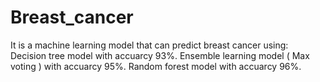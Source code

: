 # Breast_cancer
It is a machine learning model that can predict breast cancer using: Decision tree model with accuarcy 93%. Ensemble learning model ( Max voting ) with accuarcy 95%. Random forest model with accuarcy 96%.
